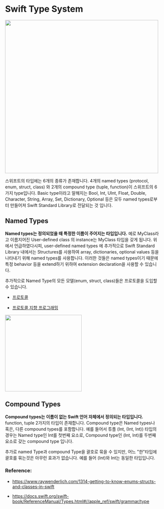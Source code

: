 # Swift Type System

<img src = "https://koenig-media.raywenderlich.com/uploads/2015/11/types-700x195.png" width = 500>


스위프트의 타입에는 6개의 종류가 존재합니다. 4개의 named types (protocol, enum, struct, class) 와 2개의 compound type (tuple, function)이 스위프트의 6가지 type입니다. Basic type이라고 말해지는 Bool, Int, UInt, Float, Double, Character, String, Array, Set, Dictionary, Optional 등은 모두 named types로부터 만들어져 Swift Standard Library로 전달되는 것 입니다.

## Named Types

**Named types는 정의되었을 때 특정한 이름이 주어지는 타입입니다.** 예로 MyClass라고 이름지어진 User-defined class 의 instance는 MyClass 타입을 갖게 됩니다. 위에서 언급하였다시피, user-defined named types 에 추가적으로 Swift Standard Library 내에서는 Structures를 사용하여 array, dictionaries, optional values 등을 나타내기 위해 named types를 사용합니다. 이러한 것들은 named types이기 때문에 특정 behavior 등을 extend하기 위하여 extension declaration을 사용할 수 있습니다.

추가적으로 Named Type의 모든 모델(enum, struct, class)들은 프로토콜을 도입할 수 있습니다.

- [프로토콜](./protocol.md)

- [프로토콜 지향 프로그래밍](../features/pop.md)


<img src = "https://koenig-media.raywenderlich.com/uploads/2015/11/protocol.png" width = 250>


## Compound Types

**Compound types는 이름이 없는 Swift 언어 자체에서 정의되는 타입입니다.** function, tuple 2가지의 타입이 존재합니다. Compound type은 Named types나 혹은, 다른 compound types를 포함합니다. 예를 들어서 튜플 (Int, (Int, Int)) 타입의 경우는 Named type인 Int를 첫번째 요소로, Compound type인 (Int, Int)를 두번째 요소로 갖는 compound type 입니다.

추가로 named Type과 compound Type을 괄호로 묶을 수 있지만, 어느 "한"타입에 괄호를 묶는것은 아무런 효과가 없습니다. 예를 들어 (Int)와 Int는 동일한 타입입니다.


### Reference:

- https://www.raywenderlich.com/1314-getting-to-know-enums-structs-and-classes-in-swift

- https://docs.swift.org/swift-book/ReferenceManual/Types.html#//apple_ref/swift/grammar/type
